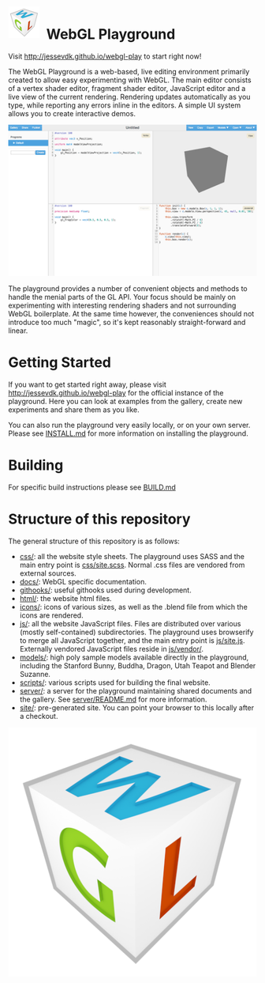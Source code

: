 <img align="left" src="icons/webgl-icon-64.png"/>

# &nbsp; WebGL Playground

Visit http://jessevdk.github.io/webgl-play to start right now!

The WebGL Playground is a web-based, live editing environment primarily
created to allow easy experimenting with WebGL. The main editor consists
of a vertex shader editor, fragment shader editor, JavaScript editor and
a live view of the current rendering. Rendering updates automatically as
you type, while reporting any errors inline in the editors. A simple UI
system allows you to create interactive demos.

![WebGL Playground Screenshot](screenshot.png "WebGL Playground Screenshot")

The playground provides a number of convenient objects and methods to handle
the menial parts of the GL API. Your focus should be mainly on experimenting
with interesting rendering shaders and not surrounding WebGL boilerplate.
At the same time however, the conveniences should not introduce too much
"magic", so it's kept reasonably straight-forward and linear.

# Getting Started
If you want to get started right away, please visit
http://jessevdk.github.io/webgl-play for the official instance of the
playground. Here you can look at examples from the gallery, create new
experiments and share them as you like.

You can also run the playground very easily locally, or on your own server.
Please see [INSTALL.md](INSTALL.md) for more information on installing the playground.

# Building
For specific build instructions please see [BUILD.md](BUILD.md)

# Structure of this repository
The general structure of this repository is as follows:

  * [css/](css/): all the website style sheets. The playground uses SASS and the
              main entry point is [css/site.scss](css/site.scss). Normal .css files are
              vendored from external sources.
  * [docs/](docs/): WebGL specific documentation.
  * [githooks/](githooks/): useful githooks used during development.
  * [html/](html/): the website html files.
  * [icons/](icons/): icons of various sizes, as well as the .blend file
                from which the icons are rendered.
  * [js/](js/): all the website JavaScript files. Files are distributed over
             various (mostly self-contained) subdirectories. The playground
             uses browserify to merge all JavaScript together, and the main
             entry point is [js/site.js](js/site.js). Externally vendored JavaScript
             files reside in [js/vendor/](js/vendor/).
  * [models/](models/): high poly sample models available directly in the playground,
                 including the Stanford Bunny, Buddha, Dragon, Utah Teapot
                 and Blender Suzanne.
  * [scripts/](scripts/): various scripts used for building the final website.
  * [server/](server/): a server for the playground maintaining shared documents
                 and the gallery. See [server/README.md](server/README.md) for more
                 information.
  * [site/](site/): pre-generated site. You can point your browser to this locally
               after a checkout.

<p align="center"><img src="icons/webgl-icon-512.png"/></p>
